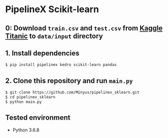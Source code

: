 # PipelineX Scikit-learn


## 0: Download `train.csv` and `test.csv` from [Kaggle Titanic](https://www.kaggle.com/c/titanic/data) to `data/input` directory

## 1. Install dependencies

```bash
$ pip install pipelinex kedro scikit-learn pandas
```

## 2. Clone this repository and run `main.py`

```bash
$ git clone https://github.com/Minyus/pipelinex_sklearn.git
$ cd pipelinex_sklearn
$ python main.py
```
## Tested environment

- Python 3.6.8
